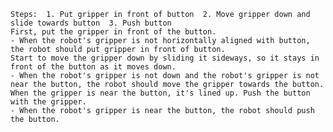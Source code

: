 
    Steps:  1. Put gripper in front of button  2. Move gripper down and slide towards button  3. Push button
    First, put the gripper in front of the button.
    - When the robot's gripper is not horizontally aligned with button, the robot should put gripper in front of button.
    Start to move the gripper down by sliding it sideways, so it stays in front of the button as it moves down.
    - When the robot's gripper is not down and the robot's gripper is not near the button, the robot should move the gripper towards the button.
    When the gripper is near the button, it's lined up. Push the button with the gripper.
    - When the robot's gripper is near the button, the robot should push the button.